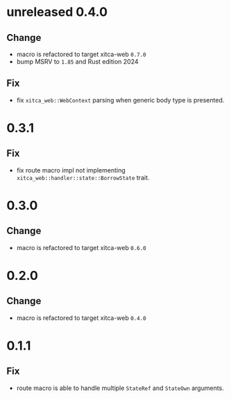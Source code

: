 # unreleased 0.4.0
## Change
- macro is refactored to target xitca-web `0.7.0`
- bump MSRV to `1.85` and Rust edition 2024

## Fix
- fix `xitca_web::WebContext` parsing when generic body type is presented.

# 0.3.1
## Fix
- fix route macro impl not implementing `xitca_web::handler::state::BorrowState` trait.

# 0.3.0
## Change
- macro is refactored to target xitca-web `0.6.0`

# 0.2.0
## Change
- macro is refactored to target xitca-web `0.4.0`

# 0.1.1
## Fix
- route macro is able to handle multiple `StateRef` and `StateOwn` arguments.

